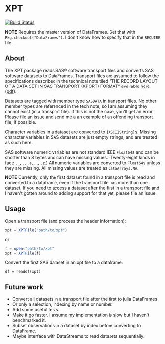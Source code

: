 # XPT

[![Build Status](https://travis-ci.org/lendle/XPT.jl.png)](https://travis-ci.org/lendle/XPT.jl)

**NOTE** Requires the master version of DataFrames. Get that with `Pkg.checkout("DataFrames")`. I don't know how to specify that in the `REQUIRE` file.

## About

The XPT package reads SAS® software transport files and converts SAS software datasets to DataFrames.
Transport files are assumed to follow the specifications described in the technical note tiled "THE RECORD LAYOUT OF A DATA SET IN SAS TRANSPORT (XPORT) FORMAT" available [here](http://support.sas.com/techsup/technote/ts140.html) ([pdf](http://support.sas.com/techsup/technote/ts140.pdf)).

Datasets are tagged with member type `SASDATA` in transport files. No other member types are referenced in the tech note, so I am assuming they cannot exist (in a transport file). If this is not the case, you'll get an error. Please file an issue and send me a an example of an offending transport file, if possible.

Character variables in a dataset are converted to `{ASCIIString}`s. Missing character variables in SAS datasets are just empty strings, and are treated as such here. 

SAS software numeric variables are not standard IEEE `Float64`s and can be shorter than 8 bytes and can have missing values. (Twenty-eight kinds in fact: `._`, `.`, `.a`, ..., `.z`.) All numeric variables are converted to `Float64`s unless they are missing. All missing values are treated as `DataArrays.NA`.

**NOTE** Currently, only the first dataset found in a transport file is read and converted to a dataframe, even if the transport file has more than one dataset. If you need to access a dataset after the first in a transport file and I haven't gotten around to adding support for that yet, please file an issue.

## Usage

Open a transport file (and process the header information):
```julia
xpt = XPTFile("path/to/xpt")
```
or
```julia
f = open("path/to/xpt")
xpt = XPTFile(f)
```
Convert the first SAS dataset in an xpt file to a dataframe:
```
df = readdf(xpt)
```
## Future work

* Convert all datasets in a transport file after the first to julia DataFrames
* Or only a selection, indexing by name or number.
* Add some useful tests.
* Make it go faster. I assume my implementation is slow but I haven't benchmarked it.
* Subset observations in a dataset by index before converting to DataFrame.
* Maybe interface with DataStreams to read datasets sequentially.
